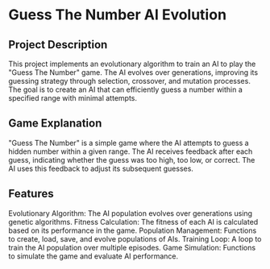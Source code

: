 # Guess The Number AI Evolution
## Project Description
This project implements an evolutionary algorithm to train an AI to play the "Guess The Number" game. The AI evolves over generations, improving its guessing strategy through selection, crossover, and mutation processes. The goal is to create an AI that can efficiently guess a number within a specified range with minimal attempts.

## Game Explanation
"Guess The Number" is a simple game where the AI attempts to guess a hidden number within a given range. The AI receives feedback after each guess, indicating whether the guess was too high, too low, or correct. The AI uses this feedback to adjust its subsequent guesses.

## Features
Evolutionary Algorithm: The AI population evolves over generations using genetic algorithms.
Fitness Calculation: The fitness of each AI is calculated based on its performance in the game.
Population Management: Functions to create, load, save, and evolve populations of AIs.
Training Loop: A loop to train the AI population over multiple episodes.
Game Simulation: Functions to simulate the game and evaluate AI performance.
